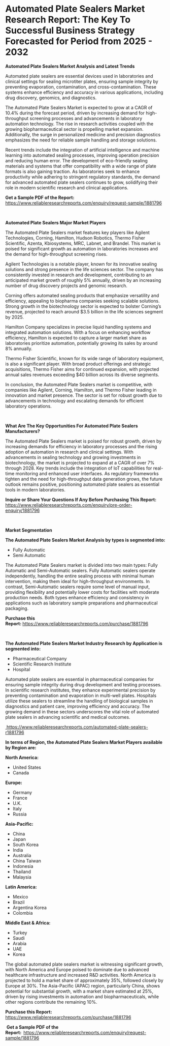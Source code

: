 <p><h1>Automated Plate Sealers Market Research Report: The Key To Successful Business Strategy Forecasted for Period from 2025 - 2032</h1></p><p><strong>Automated Plate Sealers Market Analysis and Latest Trends</strong></p>
<p><p>Automated plate sealers are essential devices used in laboratories and clinical settings for sealing microtiter plates, ensuring sample integrity by preventing evaporation, contamination, and cross-contamination. These systems enhance efficiency and accuracy in various applications, including drug discovery, genomics, and diagnostics.</p><p>The Automated Plate Sealers Market is expected to grow at a CAGR of 10.4% during the forecast period, driven by increasing demand for high-throughput screening processes and advancements in laboratory automation technology. The rise in research activities coupled with the growing biopharmaceutical sector is propelling market expansion. Additionally, the surge in personalized medicine and precision diagnostics emphasizes the need for reliable sample handling and storage solutions.</p><p>Recent trends include the integration of artificial intelligence and machine learning into automated sealing processes, improving operation precision and reducing human error. The development of eco-friendly sealing materials and systems that offer compatibility with a wide range of plate formats is also gaining traction. As laboratories seek to enhance productivity while adhering to stringent regulatory standards, the demand for advanced automated plate sealers continues to grow, solidifying their role in modern scientific research and clinical applications.</p></p>
<p><strong>Get a Sample PDF of the Report:&nbsp;</strong> <a href="https://www.reliableresearchreports.com/enquiry/request-sample/1881796?utm_campaign=3068&utm_medium=2&utm_source=Github&utm_content=ia&utm_term=14042025&utm_id=automated-plate-sealers">https://www.reliableresearchreports.com/enquiry/request-sample/1881796</a></p>
<p>&nbsp;</p>
<p><strong>Automated Plate Sealers Major Market Players</strong></p>
<p><p>The Automated Plate Sealers market features key players like Agilent Technologies, Corning, Hamilton, Hudson Robotics, Thermo Fisher Scientific, Azenta, Kbiosystems, MRC, Labnet, and Brandel. This market is poised for significant growth as automation in laboratories increases and the demand for high-throughput screening rises.</p><p>Agilent Technologies is a notable player, known for its innovative sealing solutions and strong presence in the life sciences sector. The company has consistently invested in research and development, contributing to an anticipated market growth of roughly 5% annually, driven by an increasing number of drug discovery projects and genomic research.</p><p>Corning offers automated sealing products that emphasize versatility and efficiency, appealing to biopharma companies seeking scalable solutions. Strong growth in the biotechnology sector is expected to bolster Corning’s revenue, projected to reach around $3.5 billion in the life sciences segment by 2025.</p><p>Hamilton Company specializes in precise liquid handling systems and integrated automation solutions. With a focus on enhancing workflow efficiency, Hamilton is expected to capture a larger market share as laboratories prioritize automation, potentially growing its sales by around 8% annually.</p><p>Thermo Fisher Scientific, known for its wide range of laboratory equipment, is also a significant player. With broad product offerings and strategic acquisitions, Thermo Fisher aims for continued expansion, with projected annual sales revenues exceeding $40 billion across its diverse segments.</p><p>In conclusion, the Automated Plate Sealers market is competitive, with companies like Agilent, Corning, Hamilton, and Thermo Fisher leading in innovation and market presence. The sector is set for robust growth due to advancements in technology and escalating demands for efficient laboratory operations.</p></p>
<p>&nbsp;</p>
<p><strong>What Are The Key Opportunities For Automated Plate Sealers Manufacturers?</strong></p>
<p><p>The Automated Plate Sealers market is poised for robust growth, driven by increasing demands for efficiency in laboratory processes and the rising adoption of automation in research and clinical settings. With advancements in sealing technology and growing investments in biotechnology, the market is projected to expand at a CAGR of over 7% through 2028. Key trends include the integration of IoT capabilities for real-time monitoring and enhanced user interfaces. As regulatory frameworks tighten and the need for high-throughput data generation grows, the future outlook remains positive, positioning automated plate sealers as essential tools in modern laboratories.</p></p>
<p><strong>Inquire or Share Your Questions If Any Before Purchasing This Report:</strong> <a href="https://www.reliableresearchreports.com/enquiry/pre-order-enquiry/1881796?utm_campaign=3068&utm_medium=2&utm_source=Github&utm_content=ia&utm_term=14042025&utm_id=automated-plate-sealers">https://www.reliableresearchreports.com/enquiry/pre-order-enquiry/1881796</a></p>
<p>&nbsp;</p>
<p><strong>Market Segmentation</strong></p>
<p><strong>The Automated Plate Sealers Market Analysis by types is segmented into:</strong></p>
<p><ul><li>Fully Automatic</li><li>Semi Automatic</li></ul></p>
<p><p>The Automated Plate Sealers market is divided into two main types: Fully Automatic and Semi-Automatic sealers. Fully Automatic sealers operate independently, handling the entire sealing process with minimal human intervention, making them ideal for high-throughput environments. In contrast, Semi-Automatic sealers require some level of manual input, providing flexibility and potentially lower costs for facilities with moderate production needs. Both types enhance efficiency and consistency in applications such as laboratory sample preparations and pharmaceutical packaging.</p></p>
<p><strong>Purchase this Report:&nbsp;</strong><a href="https://www.reliableresearchreports.com/purchase/1881796?utm_campaign=3068&utm_medium=2&utm_source=Github&utm_content=ia&utm_term=14042025&utm_id=automated-plate-sealers">https://www.reliableresearchreports.com/purchase/1881796</a></p>
<p>&nbsp;</p>
<p><strong>The Automated Plate Sealers Market Industry Research by Application is segmented into:</strong></p>
<p><ul><li>Pharmaceutical Company</li><li>Scientific Research Institute</li><li>Hospital</li></ul></p>
<p><p>Automated plate sealers are essential in pharmaceutical companies for ensuring sample integrity during drug development and testing processes. In scientific research institutes, they enhance experimental precision by preventing contamination and evaporation in multi-well plates. Hospitals utilize these sealers to streamline the handling of biological samples in diagnostics and patient care, improving efficiency and accuracy. The growing demand in these sectors underscores the vital role of automated plate sealers in advancing scientific and medical outcomes.</p></p>
<p><a href="https://www.reliableresearchreports.com/automated-plate-sealers-r1881796?utm_campaign=3068&utm_medium=2&utm_source=Github&utm_content=ia&utm_term=14042025&utm_id=automated-plate-sealers">&nbsp;https://www.reliableresearchreports.com/automated-plate-sealers-r1881796</a></p>
<p><strong>In terms of Region, the Automated Plate Sealers Market Players available by Region are:</strong></p>
<p>
    <p> <strong> North America: </strong>
        <ul>
            <li>United States</li>
            <li>Canada</li>
        </ul>
        </p> 
    <p> <strong> Europe: </strong>
        <ul>
            <li>Germany</li>
            <li>France</li>
            <li>U.K.</li>
            <li>Italy</li>
            <li>Russia</li>
        </ul>
        </p> 
    <p> <strong> Asia-Pacific: </strong>
        <ul>
            <li>China</li>
            <li>Japan</li>
            <li>South Korea</li>
            <li>India</li>
            <li>Australia</li>
            <li>China Taiwan</li>
            <li>Indonesia</li>
            <li>Thailand</li>
            <li>Malaysia</li>
        </ul>
        </p> 
    <p> <strong> Latin America: </strong>
        <ul>
            <li>Mexico</li>
            <li>Brazil</li>
            <li>Argentina Korea</li>
            <li>Colombia</li>
        </ul>
        </p> 
    <p> <strong> Middle East & Africa: </strong>
        <ul>
            <li>Turkey</li>
            <li>Saudi</li>
            <li>Arabia</li>
            <li>UAE</li>
            <li>Korea</li>
        </ul>
    </p>
    </p>
<p><p>The global automated plate sealers market is witnessing significant growth, with North America and Europe poised to dominate due to advanced healthcare infrastructure and increased R&D activities. North America is projected to hold a market share of approximately 35%, followed closely by Europe at 30%. The Asia-Pacific (APAC) region, particularly China, shows potential for substantial growth, with a market share estimated at 25%, driven by rising investments in automation and biopharmaceuticals, while other regions contribute the remaining 10%.</p></p>
<p><strong>Purchase this Report: </strong><a href="https://www.reliableresearchreports.com/purchase/1881796?utm_campaign=3068&utm_medium=2&utm_source=Github&utm_content=ia&utm_term=14042025&utm_id=automated-plate-sealers">https://www.reliableresearchreports.com/purchase/1881796</a></p>
<p>&nbsp;<strong>Get a Sample PDF of the Report:&nbsp;&nbsp;</strong><a href="https://www.reliableresearchreports.com/enquiry/request-sample/1881796?utm_campaign=3068&utm_medium=2&utm_source=Github&utm_content=ia&utm_term=14042025&utm_id=automated-plate-sealers">https://www.reliableresearchreports.com/enquiry/request-sample/1881796</a></p>
<p><strong></strong></p>
<p><p></p><p></p><p></p></p>